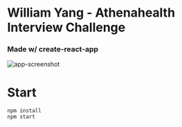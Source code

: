 # William Yang - Athenahealth Interview Challenge 
### Made w/ create-react-app

![app-screenshot](https://imgur.com/ucAxXiX)

# Start

```
npm install
npm start
```
